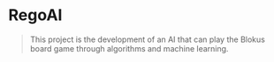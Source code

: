 # RegoAI

> This project is the development of an AI that can play the Blokus board game through algorithms and machine learning.


